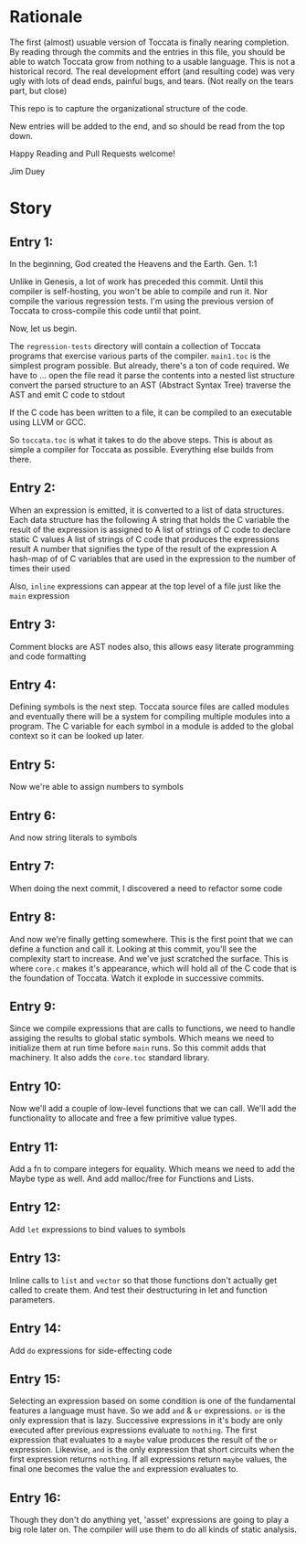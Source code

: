 # Rationale

The first (almost) usuable version of Toccata is finally nearing completion. By reading
through the commits and the entries in this file, you should be able to watch Toccata
grow from nothing to a usable language. This is not a historical record. The real
development effort (and resulting code) was very ugly with lots of dead ends, painful bugs,
and tears. (Not really on the tears part, but close)

This repo is to capture the organizational structure of the code.

New entries will be added to the end, and so should be read from the top down.

Happy Reading and Pull Requests welcome!

Jim Duey

# Story

## Entry 1:

In the beginning, God created the Heavens and the Earth. Gen. 1:1

Unlike in Genesis, a lot of work has preceded this commit. Until this compiler is
self-hosting, you won't be able to compile and run it. Nor compile the various regression
tests. I'm using the previous version of Toccata to cross-compile this code until that point.

Now, let us begin.

The `regression-tests` directory will contain a collection of Toccata programs that
exercise various parts of the compiler. `main1.toc` is the simplest program possible.
But already, there's a ton of code required. We have to ...
    open the file
    read it
    parse the contents into a nested list structure
    convert the parsed structure to an AST (Abstract Syntax Tree)
    traverse the AST and emit C code to stdout

If the C code has been written to a file, it can be compiled to an executable using
LLVM or GCC.

So `toccata.toc` is what it takes to do the above steps. This is about as simple a
compiler for Toccata as possible. Everything else builds from there.


## Entry 2:

When an expression is emitted, it is converted to a list of data structures. Each data structure
has the following
    A string that holds the C variable the result of the expression is assigned to
    A list of strings of C code to declare static C values
    A list of strings of C code that produces the expressions result
    A number that signifies the type of the result of the expression
    A hash-map of of C variables that are used in the expression to the number of times their used

Also, `inline` expressions can appear at the top level of a file just like the `main` expression

## Entry 3:

Comment blocks are AST nodes also, this allows easy literate programming and code formatting

## Entry 4:

Defining symbols is the next step. Toccata source files are called modules and eventually there will be
a system for compiling multiple modules into a program. The C variable for each symbol in a module
is added to the global context so it can be looked up later.

## Entry 5:

Now we're able to assign numbers to symbols

## Entry 6:

And now string literals to symbols

## Entry 7:

When doing the next commit, I discovered a need to refactor some code

## Entry 8:

And now we're finally getting somewhere. This is the first point that we can define a function and call it. Looking at this commit, you'll see the complexity start to increase. And we've just scratched the surface. This is where `core.c` makes it's appearance, which will hold all of the C code that is the foundation of Toccata. Watch it explode in successive commits.

## Entry 9:

Since we compile expressions that are calls to functions, we need to handle assiging the results to global static symbols. Which means we need to initialize them at run time before `main` runs. So this commit adds that machinery. It also adds the `core.toc` standard library.

## Entry 10:

Now we'll add a couple of low-level functions that we can call. We'll add the functionality to allocate and free a few primitive value types.

## Entry 11:

Add a fn to compare integers for equality. Which means we need to add the Maybe type as well. And add malloc/free for Functions and Lists.

## Entry 12:

Add `let` expressions to bind values to symbols

## Entry 13:

Inline calls to `list` and `vector` so that those functions don't actually get called to create them. And test their destructuring in let and function parameters.

## Entry 14:

Add `do` expressions for side-effecting code

## Entry 15:

Selecting an expression based on some condition is one of the fundamental features a language must have. So we add `and` & `or` expressions. `or` is the only expression that is lazy. Successive expressions in it's body are only executed after previous expressions evaluate to `nothing`. The first expression that evaluates to a `maybe` value produces the result of the `or` expression. Likewise, `and` is the only expression that short circuits when the first expression returns `nothing`. If all expressions return `maybe` values, the final one becomes the value the `and` expression evaluates to.

## Entry 16:

Though they don't do anything yet, 'asset' expressions are going to play a big role later on. The compiler will use them to do all kinds of static analysis.
